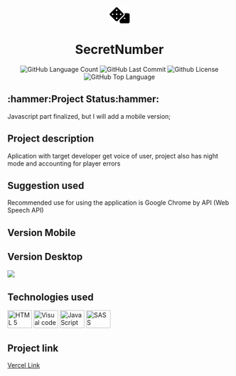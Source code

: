 <div align="center">
<img src="https://github.com/Guilbertoliveira/SecretNumber/blob/main/img/dice.svg" width="45">
<h1>SecretNumber </h1>
<img alt="GitHub Language Count" src="https://img.shields.io/github/languages/count/Guilbertoliveira/SecretNumber" />
<img alt="GitHub Last Commit" src="https://img.shields.io/github/last-commit/Guilbertoliveira/SecretNumber" />
<img alt="Github License" src="https://img.shields.io/github/license/Guilbertoliveira/SecretNumber" />
<img alt="GitHub Top Language" src="https://img.shields.io/github/languages/top/Guilbertoliveira/SecretNumber" />

</div>

<h2>:hammer:Project Status:hammer:</h2>
<p>Javascript part finalized, but I will add a mobile version;</p>
<h2>Project description</h2>
<p>Aplication with target developer get voice of user, project also has night mode and accounting for player errors</p>

<h2>Suggestion used</h2>
</p>Recommended use for using the application is Google Chrome by API (Web Speech API)</p>

<h2 >Version Mobile</h2>

<h2>Version Desktop</h2>
<img src="https://user-images.githubusercontent.com/41201436/222994991-9141e034-fe44-4e94-960e-a38b98ff5016.gif">


<h2>Technologies used</h2>
        <p>
        <img src="https://cdn.jsdelivr.net/gh/devicons/devicon/icons/html5/html5-plain-wordmark.svg" height="40" width="55" title="HTML 5" />
        <img src="https://cdn.jsdelivr.net/gh/devicons/devicon/icons/visualstudio/visualstudio-plain.svg" height="40" width="55" title="Visual code"  />
        <img src="https://cdn.jsdelivr.net/gh/devicons/devicon/icons/javascript/javascript-plain.svg" height="40" width="55" title="JavaScript"/>
        <img src="https://cdn.jsdelivr.net/gh/devicons/devicon/icons/sass/sass-original.svg" height="40" width="55" title="SASS" />
        </p> 
<h2> Project link </h2>
<a href="https://secret-number-fawn.vercel.app/">Vercel Link</a>
